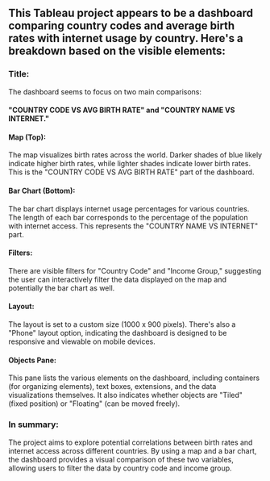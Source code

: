 ## This Tableau project appears to be a dashboard comparing country codes and average birth rates with internet usage by country. Here's a breakdown based on the visible elements:

### Title:
The dashboard seems to focus on two main comparisons: 
#### "COUNTRY CODE VS AVG BIRTH RATE" and "COUNTRY NAME VS INTERNET."
#### Map (Top): 
The map visualizes birth rates across the world. Darker shades of blue likely indicate higher birth rates, while lighter shades indicate lower birth rates. This is the "COUNTRY CODE VS AVG BIRTH RATE" part of the dashboard.
#### Bar Chart (Bottom): 
The bar chart displays internet usage percentages for various countries. The length of each bar corresponds to the percentage of the population with internet access. This represents the "COUNTRY NAME VS INTERNET" part.
#### Filters: 
There are visible filters for "Country Code" and "Income Group," suggesting the user can interactively filter the data displayed on the map and potentially the bar chart as well.
#### Layout: 
The layout is set to a custom size (1000 x 900 pixels). There's also a "Phone" layout option, indicating the dashboard is designed to be responsive and viewable on mobile devices.
#### Objects Pane: 
This pane lists the various elements on the dashboard, including containers (for organizing elements), text boxes, extensions, and the data visualizations themselves. It also indicates whether objects are "Tiled" (fixed position) or "Floating" (can be moved freely).
### In summary:
The project aims to explore potential correlations between birth rates and internet access across different countries. By using a map and a bar chart, the dashboard provides a visual comparison of these two variables, allowing users to filter the data by country code and income group.
